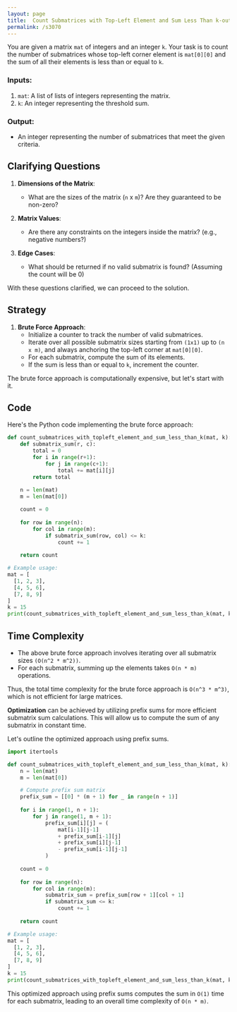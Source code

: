 ```yaml
---
layout: page
title:  Count Submatrices with Top-Left Element and Sum Less Than k-out
permalink: /s3070
---
```


You are given a matrix `mat` of integers and an integer `k`. Your task is to count the number of submatrices whose top-left corner element is `mat[0][0]` and the sum of all their elements is less than or equal to `k`.

### Inputs:
1. `mat`: A list of lists of integers representing the matrix.
2. `k`: An integer representing the threshold sum.

### Output:
- An integer representing the number of submatrices that meet the given criteria.

## Clarifying Questions

1. **Dimensions of the Matrix**:
   - What are the sizes of the matrix (`n` x `m`)? Are they guaranteed to be non-zero?
   
2. **Matrix Values**:
   - Are there any constraints on the integers inside the matrix? (e.g., negative numbers?)

3. **Edge Cases**:
   - What should be returned if no valid submatrix is found? (Assuming the count will be 0)

With these questions clarified, we can proceed to the solution.

## Strategy

1. **Brute Force Approach**:
   - Initialize a counter to track the number of valid submatrices.
   - Iterate over all possible submatrix sizes starting from `(1x1)` up to `(n x m)`, and always anchoring the top-left corner at `mat[0][0]`.
   - For each submatrix, compute the sum of its elements.
   - If the sum is less than or equal to `k`, increment the counter.

The brute force approach is computationally expensive, but let's start with it.

## Code

Here's the Python code implementing the brute force approach:

```python
def count_submatrices_with_topleft_element_and_sum_less_than_k(mat, k):
    def submatrix_sum(r, c):
        total = 0
        for i in range(r+1):
            for j in range(c+1):
                total += mat[i][j]
        return total
    
    n = len(mat)
    m = len(mat[0])

    count = 0
    
    for row in range(n):
        for col in range(m):
            if submatrix_sum(row, col) <= k:
                count += 1
    
    return count

# Example usage:
mat = [
  [1, 2, 3],
  [4, 5, 6],
  [7, 8, 9]
]
k = 15
print(count_submatrices_with_topleft_element_and_sum_less_than_k(mat, k))
```

## Time Complexity

- The above brute force approach involves iterating over all submatrix sizes `(O(n^2 * m^2))`.
- For each submatrix, summing up the elements takes `O(n * m)` operations.

Thus, the total time complexity for the brute force approach is `O(n^3 * m^3)`, which is not efficient for large matrices.

**Optimization** can be achieved by utilizing prefix sums for more efficient submatrix sum calculations. This will allow us to compute the sum of any submatrix in constant time.

Let's outline the optimized approach using prefix sums.

```python
import itertools

def count_submatrices_with_topleft_element_and_sum_less_than_k(mat, k):
    n = len(mat)
    m = len(mat[0])

    # Compute prefix sum matrix
    prefix_sum = [[0] * (m + 1) for _ in range(n + 1)]
    
    for i in range(1, n + 1):
        for j in range(1, m + 1):
            prefix_sum[i][j] = (
                mat[i-1][j-1]
                + prefix_sum[i-1][j]
                + prefix_sum[i][j-1]
                - prefix_sum[i-1][j-1]
            )
    
    count = 0
    
    for row in range(n):
        for col in range(m):
            submatrix_sum = prefix_sum[row + 1][col + 1]
            if submatrix_sum <= k:
                count += 1
    
    return count

# Example usage:
mat = [
  [1, 2, 3],
  [4, 5, 6],
  [7, 8, 9]
]
k = 15
print(count_submatrices_with_topleft_element_and_sum_less_than_k(mat, k))
```

This optimized approach using prefix sums computes the sum in `O(1)` time for each submatrix, leading to an overall time complexity of `O(n * m)`.
